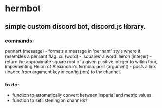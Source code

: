 # hermbot
## simple custom discord bot, discord.js library.

### commands:
pennant (message) - formats a message in 'pennant' style where it resembles a pennant flag.
cri (word) - 'squares' a word.
heron (integer) - return the approximate square root of a given positive integer to within four, implementing Heron of Alexandria's formula.
post (argument) - posts a link (loaded from argument key in config.json) to the channel.

### to do:
- function to automatically convert between imperial and metric values.
- function to set listening on channels?
